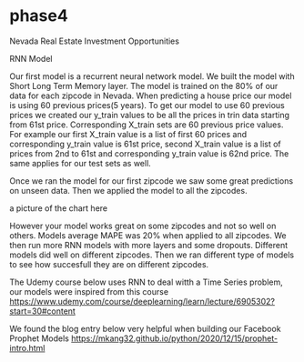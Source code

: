 # phase4
Nevada Real Estate Investment Opportunities




RNN Model

Our first model is a recurrent neural network model. We built the model with Short Long Term Memory layer. The model is trained on the 80% of our data for each zipcode in Nevada.
When predicting a house price our model is using 60 previous prices(5 years). To get our model to use 60 previous prices we created our y_train values to be all the prices in trin data starting from 61st price. Corresponding X_train sets are 60 previous price values. For example our first X_train value is a list of first 60 prices and corresponding y_train value is 61st price, second X_train value is a list of prices from 2nd to 61st and corresponding y_train value is 62nd price. The same applies for our test sets as well. 

Once we ran the model for our first zipcode we saw some great predictions on unseen data. Then we applied the model to all the zipcodes. 

a picture of the chart here

However your model works great on some zipcodes and not so well on others. Models average MAPE was 20% when applied to all zipcodes. We then run more RNN models with more layers and some dropouts. Different models did well on different zipcodes. Then we ran different type of models to see how succesfull they are on different zipcodes.








The Udemy course below uses RNN to deal witth a Time Series problem, our models were inspired from this course
https://www.udemy.com/course/deeplearning/learn/lecture/6905302?start=30#content

We found the blog entry below very helpful when building our Facebook Prophet Models
https://mkang32.github.io/python/2020/12/15/prophet-intro.html